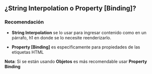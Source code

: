 ## ¿String Interpolation o Property [Binding]?

### Recomendación

- **String Interpolation** se lo usar para ingresar contenido como en un párrafo, h1 en donde se lo necesite reenderizarlo.

- **Property [Binding]** es especificamente para propiedades de las etiquetas HTML

**Nota**: Si se están usando **Objetos** es más recomendable usar **Property Binding**
